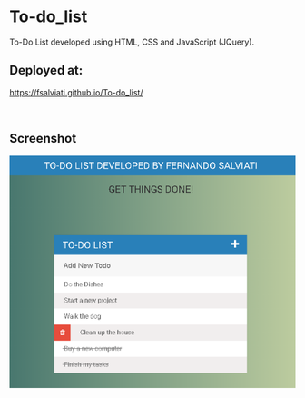 # To-do_list

To-Do List developed using HTML, CSS and JavaScript (JQuery).

## Deployed at:

 https://fsalviati.github.io/To-do_list/

<br />

## Screenshot

![Screenshot](screenshot.png)
